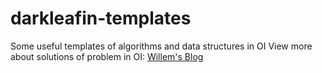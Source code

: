 # darkleafin-templates
Some useful templates of algorithms and data structures in OI
View more about solutions of problem in OI: [Willem's Blog](willem.linshihan.cn)
